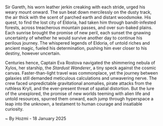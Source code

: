 
Sir Gareth, his worn leather jerkin creaking with each stride, urged his weary mount onward.  The sun beat down mercilessly on the dusty track, the air thick with the scent of parched earth and distant woodsmoke.  His quest, to find the lost city of Eldoria, had taken him through bandit-infested forests, across treacherous mountain passes, and over sun-baked plains.  Each sunrise brought the promise of new peril, each sunset the gnawing uncertainty of whether he would survive another day to continue his perilous journey.  The whispered legends of Eldoria, of untold riches and ancient magic, fueled his determination, pushing him ever closer to his destiny, however uncertain.


Centuries hence, Captain Eva Rostova navigated the shimmering nebula of Xylos, her starship, the *Stardust Wanderer*, a tiny speck against the cosmic canvas.  Faster-than-light travel was commonplace, yet the journey between galaxies still demanded meticulous calculations and unwavering nerve.  The crew faced unpredictable gravitational anomalies, pirate attacks from the ruthless Kryll, and the ever-present threat of spatial distortion.  But the lure of the unexplored, the promise of new worlds teeming with alien life and untold resources, spurred them onward, each jump through hyperspace a leap into the unknown, a testament to human courage and insatiable curiosity.

~ By Hozmi - 18 January 2025

